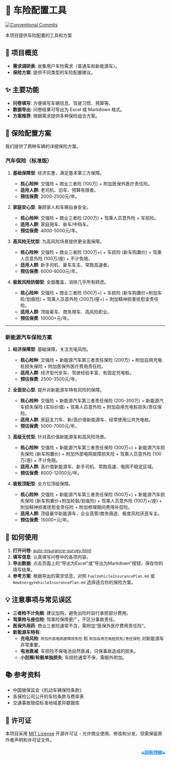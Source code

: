 <a name="readme-top"></a>

# 🚗 车险配置工具
[![Conventional Commits](https://img.shields.io/badge/Conventional%20Commits-1.0.0-%23FE5196?logo=conventionalcommits&logoColor=white)](https://conventionalcommits.org)

本项目提供车险配置的工具和方案

## 📖 项目概览

* **需求调研表**: 收集用户车险需求（普通车和新能源车）。
* **保险方案**: 提供不同类型的车险配置建议。

## ✨ 主要功能

* **问卷填写**: 方便填写车辆信息、驾驶习惯、预算等。
* **数据导出**: 问卷结果可导出为 Excel 或 Markdown 格式。
* **方案推荐**: 根据需求提供多种保险组合方案。

## 📝 保险配置方案

我们提供了两种车辆的详细保险方案。

### 汽车保险（标准版）

1.  **基础保障型**: 经济实惠，满足基本第三方保障。
    * **核心险种**: 交强险 + 商业三者险 (100万) + 附加医保外医疗责任险。
    * **适用人群**: 老司机、旧车、预算有限者。
    * **预估保费**: 2000-2500元/年。

2.  **家庭安心型**: 兼顾家人和车辆自身安全。
    * **核心险种**: 交强险 + 商业三者险 (200万) + 驾乘人员意外险 + 车损险。
    * **适用人群**: 家庭用车、新车/中档车。
    * **预估保费**: 4000-5000元/年。

3.  **高风险无忧型**: 为高风险场景提供更全面保障。
    * **核心险种**: 交强险 + 商业三者险 (300万+) + 车损险 (新车购置价) + 驾乘人员意外险 (100万/座) + 不计免赔。
    * **适用人群**: 新手司机、豪车车主、常跑高速者。
    * **预估保费**: 6000-8000元/年。

4.  **极致风险防御型**: 全面覆盖，消除几乎所有顾虑。
    * **核心险种**: 交强险 + 商业三者险 (500万+) + 车损险 (新车购置价+附加车轮/划痕险) + 驾乘人员意外险 (200万/座+) + 附加精神损害抚慰金责任险。
    * **适用人群**: 顶级豪车、商务用车、高风险职业。
    * **预估保费**: 10000+元/年。
---
### 新能源汽车保险方案

1.  **经济保障型**: 基础保障，关注充电风险。
    * **核心险种**: 交强险 + 新能源汽车第三者责任保险 (200万) + 附加自用充电桩损失保险 + 附加医保外医疗费用责任险。
    * **适用人群**: 经济型代步车、驾驶经验丰富、有固定充电桩。
    * **预估保费**: 2500-3500元/年。

2.  **全面安心型**: 提升对新能源车特有风险的保障。
    * **核心险种**: 交强险 + 新能源汽车第三者责任保险 (200-300万) + 新能源汽车损失保险 (实际价值) + 驾乘人员意外险 + 附加自用充电桩损失/责任保险。
    * **适用人群**: 家庭主力车、新/高价值新能源车、经常使用公共充电桩。
    * **预估保费**: 5000-7000元/年。

3.  **高级无忧型**: 针对高价值新能源车和高风险场景。
    * **核心险种**: 交强险 + 新能源汽车第三者责任保险 (300万+) + 新能源汽车损失保险 (新车购置价) + 附加外部电网故障损失险 + 驾乘人员意外险 (100万/座) + 不计免赔。
    * **适用人群**: 高价值新能源车、新手司机、常跑高速、电网不稳定区域。
    * **预估保费**: 8000-12000元/年。

4.  **极致顶配型**: 全方位顶级保障。
    * **核心险种**: 交强险 + 新能源汽车第三者责任保险 (500万+) + 新能源汽车损失保险 (新车购置价+附加轮毂/划痕险) + 驾乘人员意外险 (100万+/座) + 附加精神损害抚慰金责任险 + 附加修理期间费用补偿险。
    * **适用人群**: 顶级豪华新能源车、企业高管/商务用途、极度风险厌恶车主。
    * **预估保费**: 15000+元/年。

## 🚀 如何使用

1.  **打开问卷**: [auto-insurance-survey.html](https://shitaobaby.github.io/Auto-Insurance-Planner/auto-insurance-survey.html)
2.  **填写信息**: 认真填写问卷中的各项内容。
3.  **导出数据**: 点击页面上的“导出为Excel”或“导出为Markdown”按钮，保存你的填写结果。
4.  **参考方案**: 根据导出的需求信息，对照 `FuelVehicleInsurancePlan.md` 或 `NewEnergyVehicleInsurancePlan.md` 选择适合你的保险方案。

## 💡 注意事项与常见误区

* **三者险不计免赔**: 建议加购，避免出险时自行承担部分费用。
* **驾乘险与座位险**: 驾乘险保障更广，不区分事故责任。
* **医保外用药**: 商业三者险通常不含，需附加“医保外医疗费用责任险”。
* **新能源车特有**:
    * **充电风险**: `附加外部电网故障损失险` 和 `附加自用充电桩损失/责任保险` 对新能源车非常重要。
    * **电池衰减**: 车损险不保电池自然衰减，只保事故造成的损失。
    * **小刮擦/轮毂单独损失**: 车损险通常不保，需额外附加。

## 📚 参考资料
- 中国银保监会《机动车辆保险条款》
- 各保险公司公开的车险条款与费率表
- 交通事故赔偿标准地域差异数据库

## 📜 许可证
本项目采用 [MIT License](https://github.com/shitaobaby/CarInsuranceOptimizer/blob/main/LICENSE) 开源许可证 - 允许商业使用、修改和分发，但需保留原作者声明和许可证文件。

<p align="right" style="font-size: 14px; color: #555; margin-top: 20px;">
    <a href="#readme-top" style="text-decoration: none; color: #007bff; font-weight: bold;">
        🔝回到顶部🔝
    </a>
</p>
